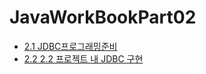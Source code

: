 # JavaWorkBookPart02

- [2.1 JDBC프로그래밍준비](https://github.com/DS0708/JavaWorkBookPart02/md/2-1.md)
- [2.2 2.2 프로젝트 내 JDBC 구현](https://github.com/DS0708/JavaWorkBookPart02/md/2-2.md)
